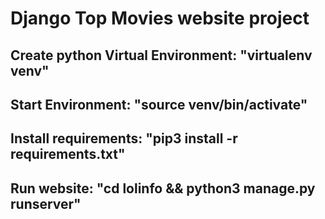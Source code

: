 # Django Top Movies website project
## Create python Virtual Environment: "virtualenv venv"
## Start Environment: "source venv/bin/activate"
## Install requirements: "pip3 install -r requirements.txt"
## Run website: "cd lolinfo && python3 manage.py runserver"
